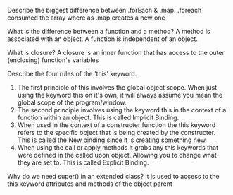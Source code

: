 Describe the biggest difference between .forEach & .map.
.foreach consumed the array where as .map creates a new one

What is the difference between a function and a method?
A method is associated with an object. A function is independent of an object.

What is closure?
A closure is an inner function that has access to the outer (enclosing) function's variables

Describe the four rules of the 'this' keyword.
1. The first principle of this involves the global object scope. When just using the keyword this on it's own, it will always assume you mean the global scope of the program/window.
2. The second principle involves using the keyword this in the context of a function within an object. This is called Implicit Binding.
3. When used in the context of a constructer function the this keyword refers to the specific object that is being created by the constructer. This is called the New binding since it is creating something new.
4. When using the call or apply methods it grabs any this keywords that were defined in the called upon object. Allowing you to change what they are set to. This is called Explicit Binding.


Why do we need super() in an extended class?
it is used to access to the this keyword attributes and methods of the object parent
